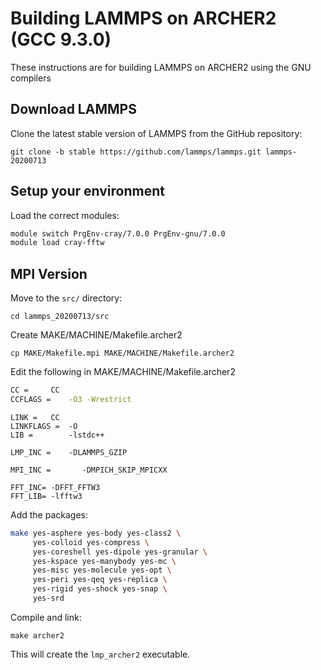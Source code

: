 Building LAMMPS on ARCHER2 (GCC 9.3.0)
===================================================

These instructions are for building LAMMPS on ARCHER2 using the GNU compilers

Download LAMMPS
---------------

Clone the latest stable version of LAMMPS from the GitHub repository:

   `git clone -b stable https://github.com/lammps/lammps.git lammps-20200713`

Setup your environment
----------------------

Load the correct modules:

   ```bash
   module switch PrgEnv-cray/7.0.0 PrgEnv-gnu/7.0.0
   module load cray-fftw
   ```

MPI Version
-----------

Move to the `src/` directory:

   `cd lammps_20200713/src`

Create MAKE/MACHINE/Makefile.archer2

   `cp MAKE/Makefile.mpi MAKE/MACHINE/Makefile.archer2`

Edit the following in MAKE/MACHINE/Makefile.archer2

   ```bash
   CC =		CC
   CCFLAGS =	-O3 -Wrestrict
   ```

   ```
   LINK =	CC
   LINKFLAGS =	-O
   LIB = 		-lstdc++
   ```

   ```
   LMP_INC =	-DLAMMPS_GZIP
   ```

   ```
   MPI_INC =       -DMPICH_SKIP_MPICXX
   ```

   ```
   FFT_INC= -DFFT_FFTW3
   FFT_LIB= -lfftw3
   ```

Add the packages:

   ```bash
   make yes-asphere yes-body yes-class2 \
        yes-colloid yes-compress \
        yes-coreshell yes-dipole yes-granular \
        yes-kspace yes-manybody yes-mc \
        yes-misc yes-molecule yes-opt \
        yes-peri yes-qeq yes-replica \
        yes-rigid yes-shock yes-snap \
        yes-srd
   ```

Compile and link:

   `make archer2`

This will create the `lmp_archer2` executable.
